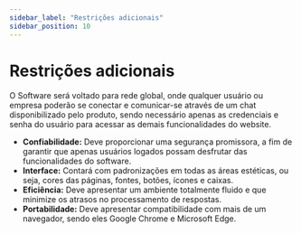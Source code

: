 ```yaml
---
sidebar_label: "Restrições adicionais"
sidebar_position: 10
---
```

# Restrições adicionais  

O Software será voltado para rede global, onde qualquer usuário ou empresa poderão se conectar e comunicar-se através de um chat disponibilizado pelo produto, sendo necessário apenas as credenciais e senha do usuário para acessar as demais funcionalidades do website. 
- **Confiabilidade:** Deve proporcionar uma segurança promissora, a fim de garantir que apenas usuários logados possam desfrutar das funcionalidades do software. 
- **Interface:** Contará com padronizações em todas as áreas estéticas, ou seja, cores das páginas, fontes, botões, ícones e caixas.
- **Eficiência:** Deve apresentar um ambiente totalmente fluido e que minimize os atrasos no processamento de respostas.
- **Portabilidade:** Deve apresentar compatibilidade com mais de um navegador, sendo eles Google Chrome e Microsoft Edge.